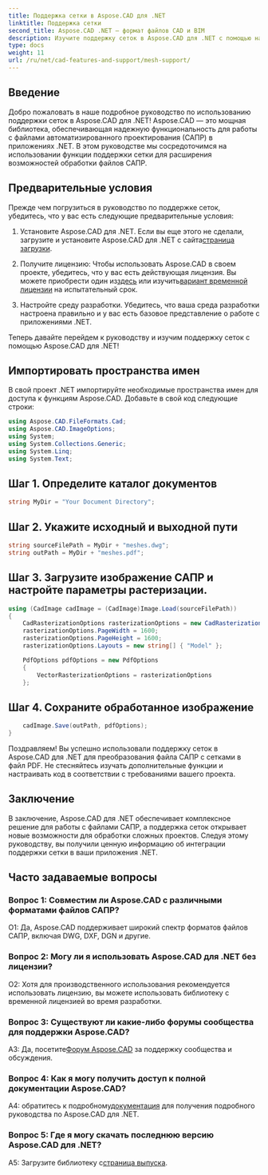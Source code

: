 ```yaml
---
title: Поддержка сетки в Aspose.CAD для .NET
linktitle: Поддержка сетки
second_title: Aspose.CAD .NET — формат файлов CAD и BIM
description: Изучите поддержку сеток в Aspose.CAD для .NET с помощью нашего пошагового руководства. Легко конвертируйте файлы CAD в PDF.
type: docs
weight: 11
url: /ru/net/cad-features-and-support/mesh-support/
---
```

## Введение

Добро пожаловать в наше подробное руководство по использованию поддержки сеток в Aspose.CAD для .NET! Aspose.CAD — это мощная библиотека, обеспечивающая надежную функциональность для работы с файлами автоматизированного проектирования (САПР) в приложениях .NET. В этом руководстве мы сосредоточимся на использовании функции поддержки сетки для расширения возможностей обработки файлов САПР.

## Предварительные условия

Прежде чем погрузиться в руководство по поддержке сеток, убедитесь, что у вас есть следующие предварительные условия:

1.  Установите Aspose.CAD для .NET. Если вы еще этого не сделали, загрузите и установите Aspose.CAD для .NET с сайта[страница загрузки](https://releases.aspose.com/cad/net/).

2.  Получите лицензию: Чтобы использовать Aspose.CAD в своем проекте, убедитесь, что у вас есть действующая лицензия. Вы можете приобрести один из[здесь](https://purchase.aspose.com/buy) или изучить[вариант временной лицензии](https://purchase.aspose.com/temporary-license/) на испытательный срок.

3. Настройте среду разработки. Убедитесь, что ваша среда разработки настроена правильно и у вас есть базовое представление о работе с приложениями .NET.

Теперь давайте перейдем к руководству и изучим поддержку сеток с помощью Aspose.CAD для .NET!

## Импортировать пространства имен

В свой проект .NET импортируйте необходимые пространства имен для доступа к функциям Aspose.CAD. Добавьте в свой код следующие строки:

```csharp
using Aspose.CAD.FileFormats.Cad;
using Aspose.CAD.ImageOptions;
using System;
using System.Collections.Generic;
using System.Linq;
using System.Text;

```

## Шаг 1. Определите каталог документов

```csharp
string MyDir = "Your Document Directory";
```

## Шаг 2. Укажите исходный и выходной пути

```csharp
string sourceFilePath = MyDir + "meshes.dwg";
string outPath = MyDir + "meshes.pdf";
```

## Шаг 3. Загрузите изображение САПР и настройте параметры растеризации.

```csharp
using (CadImage cadImage = (CadImage)Image.Load(sourceFilePath))
{
    CadRasterizationOptions rasterizationOptions = new CadRasterizationOptions();
    rasterizationOptions.PageWidth = 1600;
    rasterizationOptions.PageHeight = 1600;
    rasterizationOptions.Layouts = new string[] { "Model" };

    PdfOptions pdfOptions = new PdfOptions
    {
        VectorRasterizationOptions = rasterizationOptions
    };
```

## Шаг 4. Сохраните обработанное изображение

```csharp
    cadImage.Save(outPath, pdfOptions);
}
```

Поздравляем! Вы успешно использовали поддержку сеток в Aspose.CAD для .NET для преобразования файла САПР с сетками в файл PDF. Не стесняйтесь изучать дополнительные функции и настраивать код в соответствии с требованиями вашего проекта.

## Заключение

В заключение, Aspose.CAD для .NET обеспечивает комплексное решение для работы с файлами САПР, а поддержка сеток открывает новые возможности для обработки сложных проектов. Следуя этому руководству, вы получили ценную информацию об интеграции поддержки сетки в ваши приложения .NET.

## Часто задаваемые вопросы

### Вопрос 1: Совместим ли Aspose.CAD с различными форматами файлов САПР?

О1: Да, Aspose.CAD поддерживает широкий спектр форматов файлов САПР, включая DWG, DXF, DGN и другие.

### Вопрос 2: Могу ли я использовать Aspose.CAD для .NET без лицензии?

О2: Хотя для производственного использования рекомендуется использовать лицензию, вы можете использовать библиотеку с временной лицензией во время разработки.

### Вопрос 3: Существуют ли какие-либо форумы сообщества для поддержки Aspose.CAD?

 A3: Да, посетите[Форум Aspose.CAD](https://forum.aspose.com/c/cad/19) за поддержку сообщества и обсуждения.

### Вопрос 4: Как я могу получить доступ к полной документации Aspose.CAD?

 A4: обратитесь к подробному[документация](https://reference.aspose.com/cad/net/) для получения подробного руководства по Aspose.CAD для .NET.

### Вопрос 5: Где я могу скачать последнюю версию Aspose.CAD для .NET?

 A5: Загрузите библиотеку с[страница выпуска](https://releases.aspose.com/cad/net/).